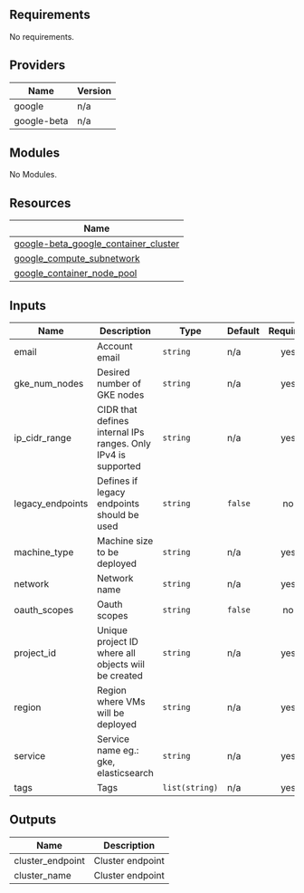 ## Requirements

No requirements.

## Providers

| Name | Version |
|------|---------|
| google | n/a |
| google-beta | n/a |

## Modules

No Modules.

## Resources

| Name |
|------|
| [google-beta_google_container_cluster](https://registry.terraform.io/providers/hashicorp/google-beta/latest/docs/resources/google_container_cluster) |
| [google_compute_subnetwork](https://registry.terraform.io/providers/hashicorp/google/latest/docs/resources/compute_subnetwork) |
| [google_container_node_pool](https://registry.terraform.io/providers/hashicorp/google/latest/docs/resources/container_node_pool) |

## Inputs

| Name | Description | Type | Default | Required |
|------|-------------|------|---------|:--------:|
| email | Account email | `string` | n/a | yes |
| gke\_num\_nodes | Desired number of GKE nodes | `string` | n/a | yes |
| ip\_cidr\_range | CIDR that defines internal IPs ranges. Only IPv4 is supported | `string` | n/a | yes |
| legacy\_endpoints | Defines if legacy endpoints should be used | `string` | `false` | no |
| machine\_type | Machine size to be deployed | `string` | n/a | yes |
| network | Network name | `string` | n/a | yes |
| oauth\_scopes | Oauth scopes | `string` | `false` | no |
| project\_id | Unique project ID where all objects wiil be created | `string` | n/a | yes |
| region | Region where VMs will be deployed | `string` | n/a | yes |
| service | Service name eg.: gke, elasticsearch | `string` | n/a | yes |
| tags | Tags | `list(string)` | n/a | yes |

## Outputs

| Name | Description |
|------|-------------|
| cluster\_endpoint | Cluster endpoint |
| cluster\_name | Cluster endpoint |
